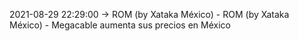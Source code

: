 2021-08-29 22:29:00 -> ROM (by Xataka México) - ROM (by Xataka México) - Megacable aumenta sus precios en México
